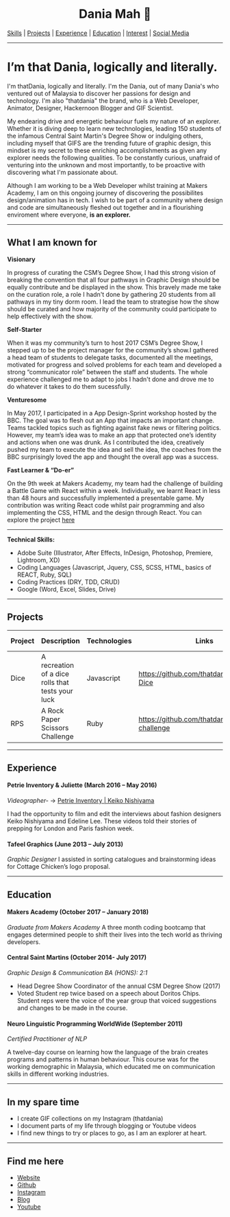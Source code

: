<h1 align="center">
  Dania Mah 🌺
</h1>

<a href="#">[Skills](#what-i-am-known-for)</a> |
<a href="#">[Projects](#what-i-am-known-for)</a> |
<a href="#">[Experience](#experience)</a> |
<a href="#">[Education](#education)</a> |
<a href="#">[Interest](#in-my-spare-time)</a> |
<a href="#">[Social Media](#find-me-here)</a> 
***

# I’m that Dania, logically and literally.

I'm thatDania, logically and literally. I'm the Dania, out of many Dania's who ventured out of Malaysia 
to discover her passions for design and technology. I'm also "thatdania" the brand, who is a Web Developer, 
Animator, Designer, Hackernoon Blogger and GIF Scientist.

My endearing drive and energetic behaviour fuels my nature of an explorer. Whether it is diving deep to learn
new technologies, leading 150 students of the infamous Central Saint Martin's Degree Show or indulging others, 
including myself that GIFS are the trending future of graphic design, this mindset is my secret to these enriching 
accomplishments as given any explorer needs the following qualities. To be constantly curious, unafraid of venturing
into the unknown and most importantly, to be proactive with discovering what I'm passionate about.

Although I am working to be a Web Developer whilst training at Makers Academy, I am on this ongoing journey of 
discovering the possibilites design/animation has in tech. I wish to be part of a community where design and 
code are simultaneously fleshed out together and in a flourishing enviroment where everyone, **is an explorer.**

***

## What I am known for

**Visionary**

In progress of curating the CSM’s Degree Show, I had this strong
vision of breaking the convention that all four pathways in Graphic
Design should be equally contribute and be displayed in the show. This bravely made me
take on the curation role, a role I hadn't done by gathering 20 students
from all pathways in my tiny dorm room. I lead the team to strategise how the show 
should be curated and how majority of the community could participate to help effectively with
the show.

**Self-Starter**

When it was my community’s turn to host 2017 CSM’s Degree Show, I
stepped up to be the project manager for the community’s show.I
gathered a head team of students to delegate tasks, documented
all the meetings, motivated for progress and solved problems for
each team and developed a strong “communicator role” between the
staff and students. The whole experience challenged me to adapt to
jobs I hadn't done and drove me to do whatever it takes to do them sucessfully.

**Venturesome**

In May 2017, I participated in a App Design-Sprint workshop
hosted by the BBC. The goal was to flesh out an App that impacts
an important change. Teams tackled topics such as fighting against
fake news or filtering politics. However, my team’s idea was to
make an app that protected one’s identity and actions when one
was drunk. As I contributed the idea, creatively pushed my team
to execute the idea and sell the idea, the coaches from the BBC 
surprisingly loved the app and thought the overall app was a success.

**Fast Learner & “Do-er”**

On the 9th week at Makers Academy, my team had the challenge of building a Battle Game with React within a week.
 Individually, we learnt React in less than 48 hours and successfully implemented a presentable game. My contribution
 was writing React code whilst pair programming and also implementing the CSS, HTML and the design through React. You
 can explore the project [here](https://github.com/thatdania/Trangressions)
 ***

**Technical Skills:**
- Adobe Suite (Illustrator, After Effects, InDesign, Photoshop, Premiere, Lightroom, XD)
- Coding Languages (Javascript, Jquery, CSS, SCSS, HTML, basics of REACT, Ruby, SQL)
- Coding Practices (DRY, TDD, CRUD) 
- Google (Word, Excel, Slides, Drive)
***
## Projects
Project | Description | Technologies | Links | Testing Technologies
---| --- | --- | --- | --- |
Dice | A recreation of a dice rolls that tests your luck| Javascript| https://github.com/thatdania/Javascript-Dice | Jasmine 
RPS  | A Rock Paper Scissors Challenge | Ruby |https://github.com/thatdania/rps-challenge| Rspec 
***
## Experience
#### Petrie Inventory & Juliette  (March 2016 – May 2016)
*Videographer-* → [Petrie Inventory | Keiko Nishiyama](http://www.petrieinventory.com/keiko-nishiyama)

I had the opportunity to film and edit the interviews about fashion designers
Keiko Nishiyama and Edeline Lee. These videos told their stories of prepping
for London and Paris fashion week.

#### Tafeel Graphics (June 2013 – July 2013)
*Graphic Designer*
I assisted in sorting catalogues and brainstorming ideas for Cottage Chicken’s logo proposal.
***
## Education

#### Makers Academy (October 2017 – January 2018)
*Graduate from Makers Academy*
A three month coding bootcamp that engages determined people to shift their lives into the tech world
as thriving developers.

#### Central Saint Martins (October 2014- July 2017)
  *Graphic Design & Communication BA (HONS): 2:1*
- Head Degree Show Coordinator of the annual CSM Degree Show (2017)
- Voted Student rep twice based on a speech about Doritos Chips. Student reps were the voice of
  the year group that voiced suggestions and changes to be made in the course.

#### Neuro Linguistic Programming WorldWide (September 2011)
  *Certified Practitioner of NLP*

 A twelve-day course on learning how the language of the brain
 creates programs and patterns in human behaviour. This course was
 for the working demographic in Malaysia, which educated me on
 communication skills in different working industries.
***
## In my spare time
- I create GIF collections on my Instagram (thatdania)
- I document parts of my life through blogging or Youtube videos
- I find new things to try or places to go, as I am an explorer at heart.
***
## Find me here
- [Website](https://www.thatdania.com)
- [Github](https://github.com/thatdania)
- [Instagram](https://www.instagram.com/thatdania)
- [Blog](https://medium.com/@thatdania)
- [Youtube](https://www.youtube.com/user/DreamerDans)

